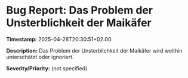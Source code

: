 # Bug Report: Das Problem der Unsterblichkeit der Maikäfer

**Timestamp:** 2025-04-28T20:30:51+02:00

**Description:**
Das Problem der Unsterblichkeit der Maikäfer wird weithin unterschätzt oder ignoriert.

**Severity/Priority:** (not specified)



